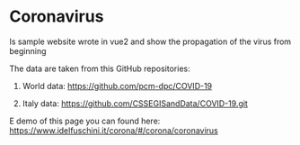 # Coronavirus

Is sample website wrote in vue2 and show the propagation of the virus from beginning

The data are taken from this GitHub repositories:

1) World data: https://github.com/pcm-dpc/COVID-19

2) Italy data: https://github.com/CSSEGISandData/COVID-19.git

E demo of this page you can found here: https://www.idelfuschini.it/corona/#/corona/coronavirus